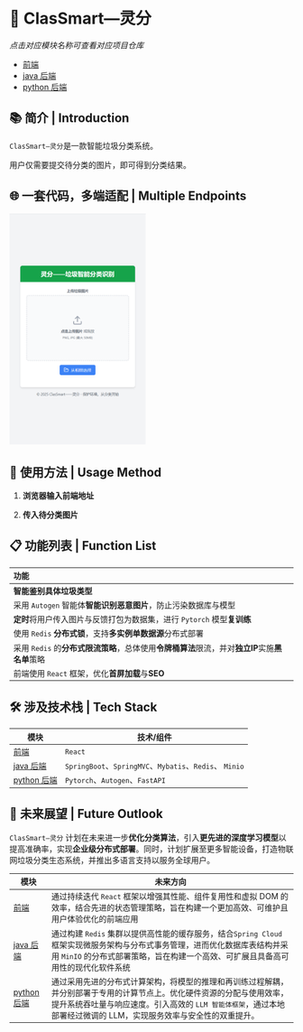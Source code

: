 # 🤖 ClasSmart—灵分

*点击对应模块名称可查看对应项目仓库*
- [前端](https://github.com/KamikazEr101/ClasSmart_frontend) 
- [java 后端](https://github.com/KamikazEr101/ClasSmart_backend_java) 
- [python 后端](https://github.com/Ying-Luan/ClasSmart_backend_python) 

## 📚 简介 | Introduction

`ClasSmart—灵分`是一款智能垃圾分类系统。  

用户仅需要提交待分类的图片，即可得到分类结果。 

## 🌐 一套代码，多端适配 | Multiple Endpoints

<img src="./assets/appshow_ap.png" style="zoom:40%;" />


## 🚀 使用方法 | Usage Method

1. **浏览器输入前端地址**

2. **传入待分类图片**

## 📋 功能列表 | Function List

| 功能                                                         |
| :----------------------------------------------------------- |
| **智能鉴别具体垃圾类型**                                     |
| 采用 `Autogen` 智能体**智能识别恶意图片**，防止污染数据库与模型 |
| **定时**将用户传入图片与反馈打包为数据集，进行 `Pytorch` 模型**复训练** |
| 使用 `Redis` **分布式锁**，支持**多实例单数据源**分布式部署    |
| 采用 `Redis` 的**分布式限流策略**，总体使用**令牌桶算法**限流，并对**独立IP**实施**黑名单**策略 |
| 前端使用 `React` 框架，优化**首屏加载**与**SEO**               |

## 🛠️ 涉及技术栈 | Tech Stack

| 模块       | 技术/组件 |
| ---------- | --------- |
| [前端](https://github.com/KamikazEr101/ClasSmart_frontend) | `React` |
| [java 后端](https://github.com/KamikazEr101/ClasSmart_backend_java) | `SpringBoot`、`SpringMVC`、`Mybatis`、`Redis`、 `Minio` |
| [python 后端](https://github.com/Ying-Luan/ClasSmart_backend_python) | `Pytorch`、`Autogen`、`FastAPI` |



## 🔮 未来展望 | Future Outlook

`ClasSmart—灵分` 计划在未来进一步**优化分类算法**，引入**更先进的深度学习模型**以提高准确率，实现**企业级分布式部署**。同时，计划扩展至更多智能设备，打造物联网垃圾分类生态系统，并推出多语言支持以服务全球用户。



| 模块        | 未来方向                                                     |
| ----------- | ------------------------------------------------------------ |
| [前端](https://github.com/KamikazEr101/ClasSmart_frontend)        | 通过持续迭代 `React` 框架以增强其性能、组件复用性和虚拟 DOM 的效率，结合先进的状态管理策略，旨在构建一个更加高效、可维护且用户体验优化的前端应用 |
| [java 后端](https://github.com/KamikazEr101/ClasSmart_backend_java)   | 通过构建 `Redis` 集群以提供高性能的缓存服务，结合`Spring Cloud` 框架实现微服务架构与分布式事务管理，进而优化数据库表结构并采用 `MinIO` 的分布式部署策略，旨在构建一个高效、可扩展且具备高可用性的现代化软件系统 |
| [python 后端](https://github.com/Ying-Luan/ClasSmart_backend_python) | 通过采用先进的分布式计算架构，将模型的推理和再训练过程解耦，并分别部署于专用的计算节点上。优化硬件资源的分配与使用效率，提升系统吞吐量与响应速度。引入高效的 `LLM 智能体框架`，通过本地部署经过微调的 LLM，实现服务效率与安全性的双重提升。 |